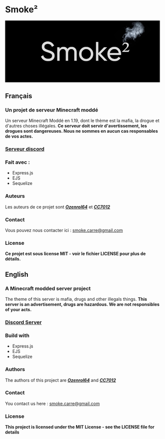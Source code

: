 # Smoke²

![Smoke²](https://github.com/Smoke-carre/.github/blob/main/profile/mediumLogo.jpg)

## Français

### Un projet de serveur Minecraft moddé
Un serveur Minecraft Moddé en 1.19, dont le thème est la mafia, la drogue et d'autres choses illégales. 
**Ce serveur doit servir d'avertissement, les drogues sont dangereuses. Nous ne sommes en aucun cas responsables de vos actes.**

### [Serveur discord](https://discord.gg/6mxuqwU8Q6 "Serveur discord")

### Fait avec :
- Express.js
- EJS
- Sequelize

### Auteurs
Les auteurs de ce projet sont ***[Ozenrol64](https://github.com/Ozenrol64)*** et ***[CC7012](https://github.com/CCC7012)***

### Contact
Vous pouvez nous contacter ici : smoke.carre@gmail.com

### License
**Ce projet est sous license MIT - voir le fichier LICENSE pour plus de détails.**

## English

### A Minecraft modded server project
The theme of this server is mafia, drugs and other illegals things. **This server is an advertisement, drugs are hazardous. We are not responsibles of your acts.**

### [Discord Server](https://discord.gg/6mxuqwU8Q6 "Discord server")

### Build with
- Express.js
- EJS
- Sequelize

### Authors
The authors of this project are ***[Ozenrol64](https://github.com/Ozenrol64)*** and ***[CC7012](https://github.com/CCC7012)***

### Contact
You contact us here : smoke.carre@gmail.com

### License
**This project is licensed under the MIT License - see the LICENSE file for details**

